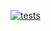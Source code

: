 [![tests](https://github.com/kfiri/mongoit/workflows/Python%20package/badge.svg)](https://github.com/kfiri/mongoit/actions?query=workflow%3A%22Python+package%22)